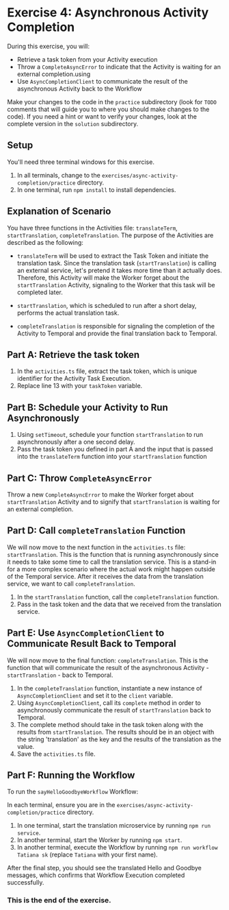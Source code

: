 # Exercise 4: Asynchronous Activity Completion

During this exercise, you will:

- Retrieve a task token from your Activity execution
- Throw a `CompleteAsyncError` to indicate that the Activity is waiting for an external completion.using
- Use `AsyncCompletionClient` to communicate the result of the asynchronous Activity back to the Workflow

Make your changes to the code in the `practice` subdirectory (look for `TODO` comments that will guide you to where you should make changes to the code). If you need a hint or want to verify your changes, look at the complete version in the `solution` subdirectory.

## Setup

You'll need three terminal windows for this exercise.

1. In all terminals, change to the `exercises/async-activity-completion/practice` directory.
2. In one terminal, run `npm install` to install dependencies.

## Explanation of Scenario

You have three functions in the Activities file: `translateTerm`, `startTranslation`, `completeTranslation`. The purpose of the Activities are described as the following:

- `translateTerm` will be used to extract the Task Token and initiate the translation task. Since the translation task (`startTranslation`) is calling an external service, let's pretend it takes more time than it actually does. Therefore, this Activity will make the Worker forget about the `startTranslation` Activity, signaling to the Worker that this task will be completed later.

- `startTranslation`, which is scheduled to run after a short delay, performs the actual translation task.

- `completeTranslation` is responsible for signaling the completion of the Activity to Temporal and provide the final translation back to Temporal.

## Part A: Retrieve the task token

1. In the `activities.ts` file, extract the task token, which is unique identifier for the Activity Task Execution.
2. Replace line 13 with your `taskToken` variable.

## Part B: Schedule your Activity to Run Asynchronously

1. Using `setTimeout`, schedule your function `startTranslation` to run asynchronously after a one second delay. 
2. Pass the task token you defined in part A and the input that is passed into the `translateTerm` function into your `startTranslation` function

## Part C: Throw `CompleteAsyncError`

Throw a new `CompleteAsyncError` to make the Worker forget about `startTranslation` Activity and to signify that `startTranslation` is waiting for an external completion.

## Part D: Call `completeTranslation` Function

We will now move to the next function in the `activities.ts` file: `startTranslation`. This is the function that is running asynchronously since it needs to take some time to call the translation service. This is a stand-in for a more complex scenario where the actual work might happen outside of the Temporal service. After it receives the data from the translation service, we want to call `completeTranslation`.

1. In the `startTranslation` function, call the `completeTranslation` function.
2. Pass in the task token and the data that we received from the translation service.

## Part E: Use `AsyncCompletionClient` to Communicate Result Back to Temporal

We will now move to the final function: `completeTranslation`. This is the function that will communicate the result of the asynchronous Activity - `startTranslation` - back to Temporal.

1. In the `completeTranslation` function, instantiate a new instance of `AsyncCompletionClient` and set it to the `client` variable.
2. Using `AsyncCompletionClient`, call its `complete` method in order to asynchronously communicate the result of `startTranslation` back to Temporal. 
3. The complete method should take in the task token along with the results from `startTranslation`. The results should be in an object with the string 'translation' as the key and the results of the translation as the value.
4. Save the `activities.ts` file.

## Part F: Running the Workflow

To run the `sayHelloGoodbyeWorkflow` Workflow:

In each terminal, ensure you are in the `exercises/async-activity-completion/practice` directory.

1. In one terminal, start the translation microservice by running `npm run service`.
2. In another terminal, start the Worker by running `npm start`.
3. In another terminal, execute the Workflow by running `npm run workflow Tatiana sk` (replace `Tatiana` with your first name).

After the final step, you should see the translated Hello and Goodbye messages, which confirms that Workflow Execution completed successfully.

### This is the end of the exercise.
